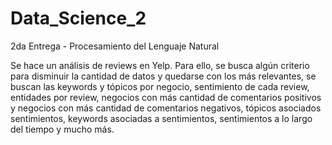 # Data_Science_2
2da Entrega - Procesamiento del Lenguaje Natural 

Se hace un análisis de reviews en Yelp. Para ello, se busca algún criterio para disminuir la cantidad de datos y quedarse con los más relevantes, se buscan las keywords y tópicos por negocio, sentimiento de cada review, entidades por review, negocios con más cantidad de comentarios positivos y negocios con más cantidad de comentarios negativos, tópicos asociados sentimientos, keywords asociadas a sentimientos, sentimientos a lo largo del tiempo y mucho más.
